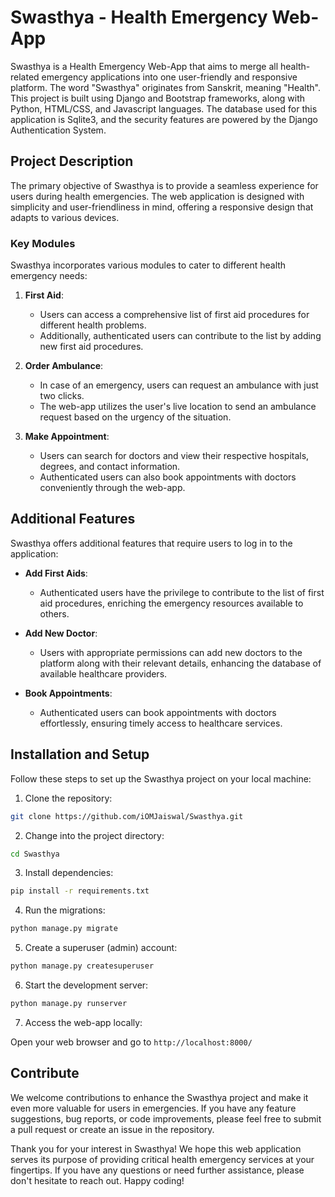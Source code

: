 # Swasthya - Health Emergency Web-App

Swasthya is a Health Emergency Web-App that aims to merge all health-related emergency applications into one user-friendly and responsive platform. The word "Swasthya" originates from Sanskrit, meaning "Health". This project is built using Django and Bootstrap frameworks, along with Python, HTML/CSS, and Javascript languages. The database used for this application is Sqlite3, and the security features are powered by the Django Authentication System.

## Project Description

The primary objective of Swasthya is to provide a seamless experience for users during health emergencies. The web application is designed with simplicity and user-friendliness in mind, offering a responsive design that adapts to various devices.

### Key Modules

Swasthya incorporates various modules to cater to different health emergency needs:

1. **First Aid**:
   - Users can access a comprehensive list of first aid procedures for different health problems.
   - Additionally, authenticated users can contribute to the list by adding new first aid procedures.

2. **Order Ambulance**:
   - In case of an emergency, users can request an ambulance with just two clicks.
   - The web-app utilizes the user's live location to send an ambulance request based on the urgency of the situation.

3. **Make Appointment**:
   - Users can search for doctors and view their respective hospitals, degrees, and contact information.
   - Authenticated users can also book appointments with doctors conveniently through the web-app.

## Additional Features

Swasthya offers additional features that require users to log in to the application:

- **Add First Aids**:
  - Authenticated users have the privilege to contribute to the list of first aid procedures, enriching the emergency resources available to others.

- **Add New Doctor**:
  - Users with appropriate permissions can add new doctors to the platform along with their relevant details, enhancing the database of available healthcare providers.

- **Book Appointments**:
  - Authenticated users can book appointments with doctors effortlessly, ensuring timely access to healthcare services.

## Installation and Setup

Follow these steps to set up the Swasthya project on your local machine:

1. Clone the repository:

```bash
git clone https://github.com/iOMJaiswal/Swasthya.git
```

2. Change into the project directory:

```bash
cd Swasthya
```

3. Install dependencies:

```bash
pip install -r requirements.txt
```

4. Run the migrations:

```bash
python manage.py migrate
```

5. Create a superuser (admin) account:

```bash
python manage.py createsuperuser
```

6. Start the development server:

```bash
python manage.py runserver
```

7. Access the web-app locally:

Open your web browser and go to `http://localhost:8000/`

## Contribute

We welcome contributions to enhance the Swasthya project and make it even more valuable for users in emergencies. If you have any feature suggestions, bug reports, or code improvements, please feel free to submit a pull request or create an issue in the repository.


Thank you for your interest in Swasthya! We hope this web application serves its purpose of providing critical health emergency services at your fingertips. If you have any questions or need further assistance, please don't hesitate to reach out. Happy coding!
